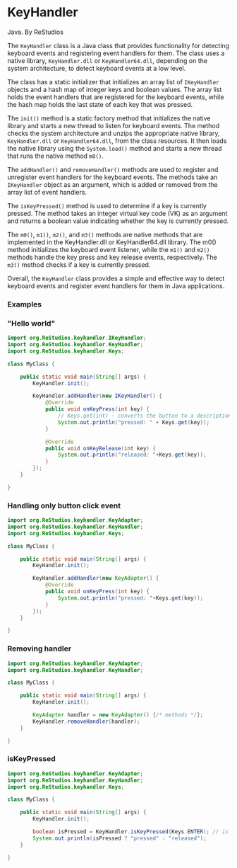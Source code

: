 # KeyHandler 
Java. By ReStudios

The `KeyHandler` class is a Java class that provides functionality for detecting keyboard events and registering event handlers for them. The class uses a native library, `KeyHandler.dll` or `KeyHandler64.dll`, depending on the system architecture, to detect keyboard events at a low level.

The class has a static initializer that initializes an array list of `IKeyHandler` objects and a hash map of integer keys and boolean values. The array list holds the event handlers that are registered for the keyboard events, while the hash map holds the last state of each key that was pressed.

The `init()` method is a static factory method that initializes the native library and starts a new thread to listen for keyboard events. The method checks the system architecture and unzips the appropriate native library, `KeyHandler.dll` or `KeyHandler64.dll`, from the class resources. It then loads the native library using the `System.load()` method and starts a new thread that runs the native method `m0()`.

The `addHandler()` and `removeHandler()` methods are used to register and unregister event handlers for the keyboard events. The methods take an `IKeyHandler` object as an argument, which is added or removed from the array list of event handlers.

The `isKeyPressed()` method is used to determine if a key is currently pressed. The method takes an integer virtual key code (VK) as an argument and returns a boolean value indicating whether the key is currently pressed.

The `m0()`, `m1()`, `m2()`, and `m3()` methods are native methods that are implemented in the KeyHandler.dll or KeyHandler64.dll library. The m0() method initializes the keyboard event listener, while the `m1()` and `m2()` methods handle the key press and key release events, respectively. The `m3()` method checks if a key is currently pressed.

Overall, the `KeyHandler` class provides a simple and effective way to detect keyboard events and register event handlers for them in Java applications.


### Examples

### "Hello world"
```java 
import org.ReStudios.keyhandler.IKeyHandler;
import org.ReStudios.keyhandler.KeyHandler;
import org.ReStudios.keyhandler.Keys;

class MyClass {

	public static void main(String[] args) {
		KeyHandler.init();

		KeyHandler.addHandler(new IKeyHandler() {
			@Override
			public void onKeyPress(int key) {
				// Keys.get(int) - converts the button to a description. For example "Backspace", "Space", "Key_W", "Key_3" etc
				System.out.println("pressed: " + Keys.get(key));
			}

			@Override
			public void onKeyRelease(int key) {
				System.out.println("released: "+Keys.get(key));
			}
		});
	}

}
```

### Handling only button click event
```java  
import org.ReStudios.keyhandler.KeyAdapter;
import org.ReStudios.keyhandler.KeyHandler;
import org.ReStudios.keyhandler.Keys;

class MyClass {

	public static void main(String[] args) {
		KeyHandler.init();

		KeyHandler.addHandler(new KeyAdapter() {
			@Override
			public void onKeyPress(int key) {
				System.out.println("pressed: "+Keys.get(key));
			}
		});
	}

}
```


### Removing handler

```java  
import org.ReStudios.keyhandler.KeyAdapter;
import org.ReStudios.keyhandler.KeyHandler; 

class MyClass {

	public static void main(String[] args) {
		KeyHandler.init();

		KeyAdapter handler = new KeyAdapter() {/* methods */};
		KeyHandler.removeHandler(handler);
	}

}
```

### isKeyPressed

```java  
import org.ReStudios.keyhandler.KeyAdapter;
import org.ReStudios.keyhandler.KeyHandler;
import org.ReStudios.keyhandler.Keys;

class MyClass {

	public static void main(String[] args) {
		KeyHandler.init();

		boolean isPressed = KeyHandler.isKeyPressed(Keys.ENTER); // is Enter pressed right now
		System.out.println(isPressed ? "pressed" : "released");
	}

}
```

